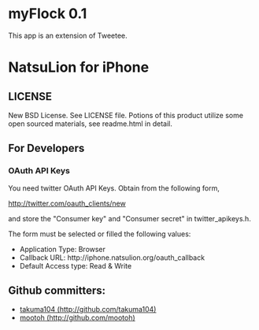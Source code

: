 <h1>myFlock 0.1</h1>

This app is an extension of Tweetee.

<h1>NatsuLion for iPhone</h1>

<h2>LICENSE</h2>

New BSD License. See LICENSE file. 
Potions of this product utilize some open sourced materials, see readme.html in detail.

<h2>For Developers</h2>

<h3>OAuth API Keys</h3>

You need twitter OAuth API Keys. Obtain from the following form,

<a href="http://twitter.com/oauth_clients/new">http://twitter.com/oauth_clients/new</a>

and store the "Consumer key" and "Consumer secret" in twitter_apikeys.h.

The form must be selected or filled the following values:
<ul>
<li>Application Type: Browser</li>
<li>Callback URL: http://iphone.natsulion.org/oauth_callback</li>
<li>Default Access type: Read & Write</li>
</ul>

<h2>Github committers:</h2>
<ul>
<li><a href="http://github.com/takuma104">takuma104 (http://github.com/takuma104)</a></li>
<li><a href="http://github.com/mootoh">mootoh (http://github.com/mootoh)</a></li>
</ul>
